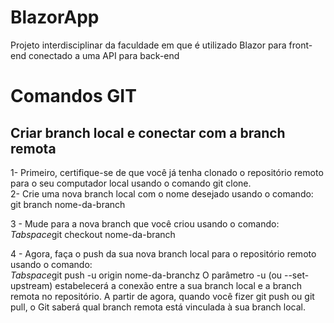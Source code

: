 # BlazorApp
Projeto interdisciplinar da faculdade em que é utilizado Blazor para front-end conectado a uma API para back-end

# Comandos GIT

## Criar branch local e conectar com a branch remota

1- Primeiro, certifique-se de que você já tenha clonado o repositório remoto para o seu computador local usando o comando git clone.\
2- Crie uma nova branch local com o nome desejado usando o comando:\
    git branch nome-da-branch

3 - Mude para a nova branch que você criou usando o comando:\
*Tabspace*git checkout nome-da-branch

4 - Agora, faça o push da sua nova branch local para o repositório remoto usando o comando:\
*Tabspace*git push -u origin nome-da-branchz
O parâmetro -u (ou --set-upstream) estabelecerá a conexão entre a sua branch local e a branch remota no repositório. A partir de agora, quando você fizer git push ou git pull, o Git saberá qual branch remota está vinculada à sua branch local.